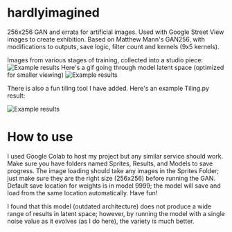 # hardlyimagined
256x256 GAN and errata for artificial images. Used with Google Street View images to create exhibition. Based on Matthew Mann's GAN256, with modifications to outputs, save logic, filter count and kernels (9x5 kernels).

Images from various stages of training, collected into a studio piece:
![Example results](https://i.imgur.com/MXSJQc3.jpg)
Here's a gif going through model latent space (optimized for smaller viewing)
![Example results](https://giphy.com/gifs/TIFs0UqBgZkdCRzWrG/html5)

There is also a fun tiling tool I have added. Here's an example Tiling.py result:

![Example results](https://i.imgur.com/NEecngs.jpg)
# How to use
I used Google Colab to host my project but any similar service should work. 
Make sure you have folders named Sprites, Results, and Models to save progress.
The image loading should take any images in the Sprites Folder; just make sure they are the right size (256x256) before running the GAN. Default save location for weights is in model 9999; the model will save and load from the same location automatically. Have fun!

I found that this model (outdated architecture) does not produce a wide range of results in latent space; however, by running the model with a single noise value as it evolves (as I do here), the variety is much better.


